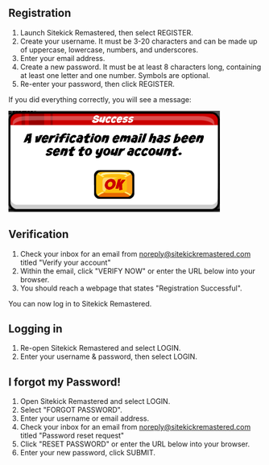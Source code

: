 ## Registration
1. Launch Sitekick Remastered, then select REGISTER.
2. Create your username.  It must be 3-20 characters and can be made up of uppercase, lowercase, numbers, and underscores.
3. Enter your email address.
4. Create a new password.  It must be at least 8 characters long, containing at least one letter and one number. Symbols are optional.
5. Re-enter your password, then click REGISTER.

If you did everything correctly, you will see a message:

![verification_success.png](/images/misc/verification_success.png)

## Verification
1. Check your inbox for an email from noreply@sitekickremastered.com titled "Verify your account"
2. Within the email, click "VERIFY NOW" or enter the URL below into your browser.
3. You should reach a webpage that states "Registration Successful".

You can now log in to Sitekick Remastered.

## Logging in
1. Re-open Sitekick Remastered and select LOGIN.
2. Enter your username & password, then select LOGIN.

## I forgot my Password!
1. Open Sitekick Remastered and select LOGIN.
2. Select "FORGOT PASSWORD".
3. Enter your username or email address.
4. Check your inbox for an email from noreply@sitekickremastered.com titled "Password reset request"
5. Click "RESET PASSWORD" or enter the URL below into your browser.
6. Enter your new password, click SUBMIT.